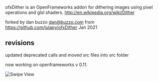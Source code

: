ofxDither is an OpenFrameworks addon for dithering images using pixel operations and glsl shaders. 
http://en.wikipedia.org/wiki/Dither

forked by dan buzzo dan@buzzo.com from https://github.com/julapy/ofxDither Jan 2021

## revisions

updated deprecated calls and moved src files into src folder

 now working on openframeworks v 0.11.


![Swipe View](https://github.com/julapy/ofxDither/raw/master/ditherExample/image/ofxDither.png)